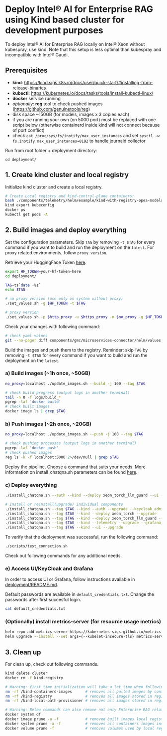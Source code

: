 # Deploy Intel&reg; AI for Enterprise RAG using Kind based cluster for development purposes
To deploy Intel&reg; AI for Enterprise RAG locally on Intel&reg; Xeon without kubespray, use kind. Note that this setup is less optimal than kubespray and incompatible with Intel&reg; Gaudi.

## Prerequisites

- **kind**: https://kind.sigs.k8s.io/docs/user/quick-start/#installing-from-release-binaries
- **kubectl**: https://kubernetes.io/docs/tasks/tools/install-kubectl-linux/
- **docker** service running
- *optionally:* **reg** tool to check pushed images (https://github.com/genuinetools/reg)
- disk space ~150GB (for models, images x 3 copies each)
- if you are running your own (on 5000 port) must be replaced with one script below (otherwise containerd inside kind will not connect because of port conflict)
- check `cat /proc/sys/fs/inotify/max_user_instances` and set `sysctl -w fs.inotify.max_user_instances=8192` to handle journald collector

Run from root folder + deployment directory:
```
cd deployment/
```

## 1. Create kind cluster and local registry

Initialize kind cluster and create a local registry.

```bash
# Create Local registry and kind-control-plane containers:
bash ./components/telemetry/helm/example/kind-with-registry-opea-models-mount.sh
kind export kubeconfig
docker ps
kubectl get pods -A
```

## 2. Build images and deploy everything

Set the configuration parameters. Skip `TAG` by removing `-t $TAG` for every command if you want to build and run the deployment on the `latest`. For proxy related environments, follow `proxy version`.

Retrieve your HuggingFace Token [here](https://huggingface.co/settings/tokens).

```bash
export HF_TOKEN=your-hf-token-here
cd deployment/

TAG=ts`date +%s`
echo $TAG

# no proxy version (use only on system without proxy)
./set_values.sh -g $HF_TOKEN -t $TAG

# proxy version
./set_values.sh -p $http_proxy -u $https_proxy -n $no_proxy -g $HF_TOKEN -t $TAG
```

Check your changes with following command:

```bash
# check yaml values
git --no-pager diff components/gmc/microservices-connector/helm/values.yaml
```

Build the images and push them to the registry. Reminder: skip `TAG` by removing `-t $TAG` for every command if you want to build and run the deployment on the `latest`.

### a) Build images (~1h once, ~50GB)
```bash
no_proxy=localhost ./update_images.sh --build -j 100 --tag $TAG

# check build progress (output logs in another terminal)
tail -n 0 -f logs/build_*
pgrep -laf 'docker build'
# check built images
docker image ls | grep $TAG
```

### b) Push images (~2h once, ~20GB)
```bash
no_proxy=localhost ./update_images.sh --push -j 100 --tag $TAG

# check pushing processes (output logs in another terminal)
pgrep -laf 'docker push'
# check pushed images
reg ls -k -f localhost:5000 2>/dev/null | grep $TAG
```

Deploy the pipeline. Choose a command that suits your needs. More information on install_chatqna.sh parameters can be found [here](../deployment/README.md).

### c) Deploy everything
```bash
./install_chatqna.sh --auth --kind --deploy xeon_torch_llm_guard --ui --telemetry --tag $TAG

# Install or reinstall(upgrade) individual components
./install_chatqna.sh --tag $TAG --kind --auth --upgrade --keycloak_admin_password admin     # namespaces: auth, auth-apisix, ingress-nginx namespaces
./install_chatqna.sh --tag $TAG --kind --deploy xeon_torch --upgrade                        # namespaces: system, chatqa, dataprep
./install_chatqna.sh --tag $TAG --kind --deploy xeon_torch_llm_guard --upgrade              # namespaces: system, chatqa, dataprep
./install_chatqna.sh --tag $TAG --kind --telemetry --upgrade --grafana_password devonly     # namespaces: monitoring, monitoring-namespace
./install_chatqna.sh --tag $TAG --kind --ui --upgrade                                       # namespaces: erag-ui
```

To verify that the deployment was successful, run the following command:
```bash
./scripts/test_connection.sh
```

Check out following commands for any additional needs.

### e) Access UI/KeyCloak and Grafana

In order to access UI or Grafana, follow instructions available in [deployment/README.md](../deployment/README.md#access-the-uigrafana).

Default passwords are available in `default_credentials.txt`. Change the passwords after first succesful login.
```bash
cat default_credentials.txt
```

### (Optionally) install metrics-server (for resource usage metrics)
```bash
helm repo add metrics-server https://kubernetes-sigs.github.io/metrics-server/
helm upgrade --install --set args={--kubelet-insecure-tls} metrics-server metrics-server/metrics-server --namespace monitoring-metrics-server --create-namespace
```

## 3. Clean up
For clean up, check out following commands.

```bash
kind delete cluster
docker rm -f kind-registry

# Warning: first time initialization will take a lot time when following steps are executed:
rm -rf /kind-containerd-images      # removes all pulled images by containerd inside kind
rm -rf /kind-registry               # removes all images stored in registry
rm -rf /kind-local-path-provisioner # removes all images stored in registry

# Warning: Below commands can also remove not only Enterprise RAG related data
docker system df
docker image prune -a -f            # removed built images local registry
docker system prune -a -f           # removes all containers images inside docker cache
docker volume prune -f              # removes volumes used by local registry
```
